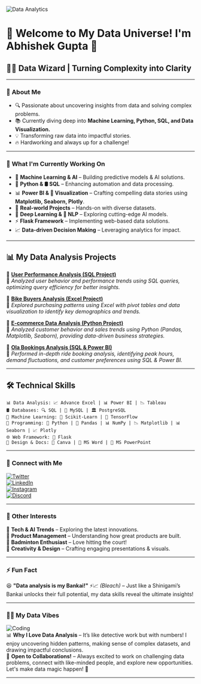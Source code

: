 ![Data Analytics](https://media1.giphy.com/media/v1.Y2lkPTc5MGI3NjExdnVtY2RydzRwcjRvZDdjYTlrd2x0bmVrZXkwbXZtNzluaHY5cGZqZiZlcD12MV9pbnRlcm5hbF9naWZfYnlfaWQmY3Q9Zw/jTNG3RF6EwbkpD4LZx/giphy.gif)

# 🚀 Welcome to My Data Universe! I'm **Abhishek Gupta** 👋

## 🧙‍♂️ **Data Wizard | Turning Complexity into Clarity**

---

### 📌 **About Me**
- 🔍 Passionate about uncovering insights from data and solving complex problems.  
- 📚 Currently diving deep into **Machine Learning, Python, SQL, and Data Visualization.**  
- 💡 Transforming raw data into impactful stories.  
- 🔥 Hardworking and always up for a challenge!  

---

### 🎯 **What I'm Currently Working On**
- 🚀 **Machine Learning & AI** – Building predictive models & AI solutions.  
- 🐍 **Python & 🛢️ SQL** – Enhancing automation and data processing.  
- 📊 **Power BI & 🎨 Visualization** – Crafting compelling data stories using **Matplotlib, Seaborn, Plotly**.  
- 📂 **Real-world Projects** – Hands-on with diverse datasets.  
- 🤖 **Deep Learning & 📝 NLP** – Exploring cutting-edge AI models.  
- ⚡ **Flask Framework** – Implementing web-based data solutions.  
- 📈 **Data-driven Decision Making** – Leveraging analytics for impact.  

---

## 📊 **My Data Analysis Projects**

🔹 **[User Performance Analysis (SQL Project)](https://github.com/0Abhishek2/User-Performance-Analysis-SQL-Project)**  
📌 *Analyzed user behavior and performance trends using SQL queries, optimizing query efficiency for better insights.*

🔹 **[Bike Buyers Analysis (Excel Project)](https://github.com/0Abhishek2/Bike-Buyers-Analysis-Excel-Project)**  
📌 *Explored purchasing patterns using Excel with pivot tables and data visualization to identify key demographics and trends.*

🔹 **[E-commerce Data Analysis (Python Project)](https://github.com/0Abhishek2/E-commerse-Python-Project)**  
📌 *Analyzed customer behavior and sales trends using Python (Pandas, Matplotlib, Seaborn), providing data-driven business strategies.*

🔹 **[Ola Bookings Analysis (SQL & Power BI)](https://github.com/0Abhishek2/Ola-Bookings-Analysis)**  
📌 *Performed in-depth ride booking analysis, identifying peak hours, demand fluctuations, and customer preferences using SQL & Power BI.*

---

## 🛠️ **Technical Skills**

```
📊 Data Analysis: 📈 Advance Excel | 📊 Power BI | 📉 Tableau 
🛢️ Databases: 🔍 SQL | 💾 MySQL | 🏛️ PostgreSQL
🤖 Machine Learning: 🤯 Scikit-Learn | 🧠 TensorFlow
🐍 Programming: 🐍 Python | 🔢 Pandas | 📊 NumPy | 📉 Matplotlib | 📊 Seaborn | 📈 Plotly
🌐 Web Framework: 🚀 Flask
🎨 Design & Docs: 🎨 Canva | 📝 MS Word | 📑 MS PowerPoint
```

---

### 🤝 **Connect with Me**
[![Twitter](https://img.shields.io/badge/Twitter-%231DA1F2.svg?&style=for-the-badge&logo=twitter&logoColor=white)](https://x.com/Abhishe28998325?t=SKGVrAyDKme1xFIBcUYSTw&s=09)  
[![LinkedIn](https://img.shields.io/badge/LinkedIn-%230A66C2.svg?&style=for-the-badge&logo=linkedin&logoColor=white)](https://www.linkedin.com/in/abhishek-gupta-928aa025b?utm_source=share&utm_campaign=share_via&utm_content=profile&utm_medium=android_app)  
[![Instagram](https://img.shields.io/badge/Instagram-%23E4405F.svg?&style=for-the-badge&logo=instagram&logoColor=white)](https://www.instagram.com/abhishekoo7_?igsh=MW05dTU2aG9naHNtYw==)  
[![Discord](https://img.shields.io/badge/Discord-%237289DA.svg?&style=for-the-badge&logo=discord&logoColor=white)](https://discord.com/channels/@me/abhi039536)  

---

### 🎨 **Other Interests**
🚀 **Tech & AI Trends** – Exploring the latest innovations.  
🎯 **Product Management** – Understanding how great products are built.  
🏸 **Badminton Enthusiast** – Love hitting the court!  
🎨 **Creativity & Design** – Crafting engaging presentations & visuals.  

---

### ⚡ **Fun Fact**
😆 **"Data analysis is my Bankai!"** ⚡📈 *(Bleach)* – Just like a Shinigami’s Bankai unlocks their full potential, my data skills reveal the ultimate insights!  

---

### 👨‍💻 **My Data Vibes**
![Coding](https://media.giphy.com/media/qgQUggAC3Pfv687qPC/giphy.gif)  
📊 **Why I Love Data Analysis** – It’s like detective work but with numbers! I enjoy uncovering hidden patterns, making sense of complex datasets, and drawing impactful conclusions.  
🤝 **Open to Collaborations!** – Always excited to work on challenging data problems, connect with like-minded people, and explore new opportunities. Let's make data magic happen! 🚀  

---

